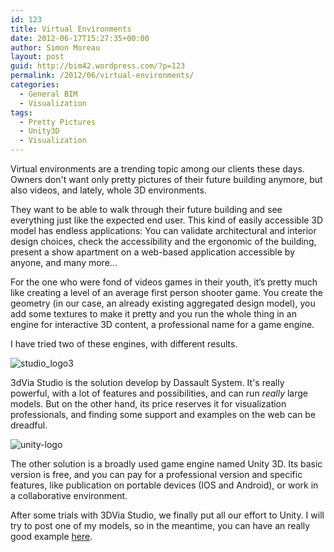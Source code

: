 ```yaml
---
id: 123
title: Virtual Environments
date: 2012-06-17T15:27:35+00:00
author: Simon Moreau
layout: post
guid: http://bim42.wordpress.com/?p=123
permalink: /2012/06/virtual-environments/
categories:
  - General BIM
  - Visualization
tags:
  - Pretty Pictures
  - Unity3D
  - Visualization
---
```

Virtual environments are a trending topic among our clients these days. Owners don't want only pretty pictures of their future building anymore, but also videos, and lately, whole 3D environments.

They want to be able to walk through their future building and see everything just like the expected end user. This kind of easily accessible 3D model has endless applications: You can validate architectural and interior design choices, check the accessibility and the ergonomic of the building, present a show apartment on a web-based application accessible by anyone, and many more... 

For the one who were fond of videos games in their youth, it’s pretty much like creating a level of an average first person shooter game. You create the geometry (in our case, an already existing aggregated design model), you add some textures to make it pretty and you run the whole thing in an engine for interactive 3D content, a professional name for a game engine.

I have tried two of these engines, with different results.

![studio_logo3](http://bim42.com/wp-content/uploads/2012/06/studio_logo3.jpg)

3dVia Studio is the solution develop by Dassault System. It's really powerful, with a lot of features and possibilities, and can run _really_ large models. But on the other hand, its price reserves it for visualization professionals, and finding some support and examples on the web can be dreadful.

![unity-logo](http://bim42.com/wp-content/uploads/2012/06/unity-logo.jpg)

The other solution is a broadly used game engine named Unity 3D. Its basic version is free, and you can pay for a professional version and specific features, like publication on portable devices (IOS and Android), or work in a collaborative environment.

After some trials with 3DVia Studio, we finally put all our effort to Unity. I will try to post one of my models, so in the meantime, you can have an really good example [here](http://www.tetravol.com/tetravol/clients/villamare/ "Villa Mare").